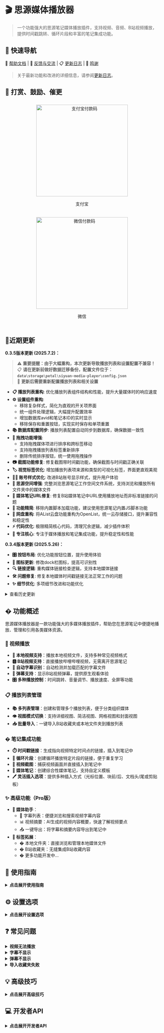 # 🎬 思源媒体播放器

> 一个功能强大的思源笔记媒体播放插件，支持视频、音频、B站视频播放，提供时间戳跳转、循环片段和丰富的笔记集成功能。

## 📌 快速导航

📖 [帮助文档](https://vcne5rvqxi9z.feishu.cn/wiki/KZSMwZk7JiyzFtkgmPUc8rHxnVh) | 💬 [反馈与交流](https://vcne5rvqxi9z.feishu.cn/wiki/KZSMwZk7JiyzFtkgmPUc8rHxnVh#share-JcVadDDYzoViQNxltupcIrJxnSg) | 📋 [更新日志](https://vcne5rvqxi9z.feishu.cn/wiki/FEDdw8o7ti1IPpkJLjXcNX7En6d) | 👏 [鸣谢](https://vcne5rvqxi9z.feishu.cn/wiki/KZSMwZk7JiyzFtkgmPUc8rHxnVh#share-PKecdG4eboPDjAxo4Apc0vuTnJb)

> 关于最新功能和改进的详细信息，请参阅[更新日志](https://vcne5rvqxi9z.feishu.cn/wiki/FEDdw8o7ti1IPpkJLjXcNX7En6d)。

## 🧧 打赏、鼓励、催更

<div style="display: flex; justify-content: space-around; flex-wrap: wrap;">
  <div style="text-align: center; margin: 10px;">
    <img src="/plugins/siyuan-media-player/assets/images/alipay.jpg" alt="支付宝付款码" width="300" />
    <p>支付宝</p>
  </div>
  <div style="text-align: center; margin: 10px;">
    <img src="/plugins/siyuan-media-player/assets/images/wechat.jpg" alt="微信付款码" width="300" />
    <p>微信</p>
  </div>
</div>

## 🚀近期更新

**0.3.5版本更新 (2025.7.2)：**

> ⚠️ **重要提醒：由于大幅重构，本次更新导致播放列表和设置配置不兼容！**  
> 📋 **请在更新前做好数据迁移备份，配置文件位于：`data\storage\petal\siyuan-media-player\config.json`**  
> 🔄 **更新后需要重新配置播放列表和相关设置**

- **📋 播放列表重构**: 优化播放列表组件结构和性能，提升大量媒体时的响应速度
- **⚙️ 设置组件重构**:
  - 移除复杂样式，简化为直观的开关项界面
  - 统一组件处理逻辑，大幅提升配置效率
  - 增加数据库avid和笔记本ID的实时显示
  - 移除保存和重置按钮，实现实时保存和单项重置
- **📚 数据库配置同步**: 播放列表配置自动同步到数据库，确保数据一致性
- **🎯 拖拽功能增强**:
  - 支持拖拽媒体项进行排序和跨标签移动
  - 支持拖拽播放列表标签重新排序
  - 删除传统排序按钮，统一使用拖拽操作
- **📷 截图功能修复**: 修复截图带时间戳功能，确保截图与时间戳正确关联
- **🏷️ 视觉标签优化**: 增加播放列表项来源和类型的可视化标签，界面更直观美观
- **👨‍💼 账号样式优化**: 改进B站账号显示样式，提升用户体验
- **💬 思源空间增强**: 完整浏览思源笔记工作空间文件系统，支持浏览和播放所有文件夹中的媒体文件
- **🔗 媒体笔记URL修复**: 修复B站媒体笔记中URL使用播放地址而非标准链接的问题
- **🧹 功能精简**: 移除内置脚本加载功能，建议使用思源笔记内置JS脚本功能
- **🔄 网盘重构**: 将AList云盘功能重构为OpenList，统一云存储接口，提升兼容性和稳定性
- **⚡ 代码优化**: 极限精简核心代码，清理冗余逻辑，减少插件体积
- **🎯 专注核心**: 专注于媒体播放和笔记集成功能，提升稳定性和性能

**0.3.4版本更新 (2025.5.26)：**
- **🎛️ 按钮布局**: 优化功能按钮位置，提升使用体验
- **🔄 图标更新**: 修改dock栏图标，提高可识别性
- **🔍 链接逻辑**: 重构媒体链接检查逻辑，支持本地媒体链接
- **🛠️ 问题修复**: 修复本地媒体时间戳链接无法正常工作的问题
- **✨ 细节优化**: 多项细节改进和功能优化

<details>
<summary>查看历史更新</summary>

**0.3.3版本更新 (2025.5.18)：**
- **🚀 界面大改**: 移除顶部图标，通过dock栏按钮打开播放器
- **🎛️ 按钮布局**: 将功能按钮移动到顶部，可以通过开关隐藏
- **🔂 循环增强**: 增加单项循环和列表循环功能
- **⏸️ 暂停控制**: 增加循环后暂停功能
- **💬 弹幕列表**: 增加弹幕列表，可以便捷导出弹幕内容
- **👤 账号优化**: 优化账号显示方式
- **🔄 排序功能**: 新增播放列表排序功能，支持按默认、名称、时间和类型排序
- **📜 脚本加载**: 支持加载自定义JavaScript脚本，可通过设置界面管理脚本状态（初步）

**0.3.2版本更新 (2025.5.11)：**
- **🎨 界面统一**: 优化UI，统一助手、播放列表、设置面板风格
- **☁️ 网盘支持**: 增加AList网盘支持，扩展媒体来源
- **📂 文件选择**: 支持本地文件直接选择文件导入
- **📋 菜单优化**: 优化标签菜单，移除复杂的标签+右键逻辑
- **↔️ 面板调整**: 支持面板拖拽放大缩小，灵活调整界面
- **⏸️ 循环设置**: 增加循环播放后暂停设置选项
- **📝 插入方式**: 扩展插入文档的方式，提供更多选择
- **🔗 链接增强**: 扩展链接格式，支持一次插入时间戳和截图
- **📔 媒体笔记**: 增加创建媒体笔记功能，提供自定义模版，支持设置快捷键，可选择笔记本创建或在当前文档中插入
- **🎛️ 格式统一**: 统一自定义格式，增加恢复默认格式功能
- **🔄 打开方式**: 支持自定义播放器标签页打开方式（新标签、右侧标签、底部标签、新窗口）
- **💻 开发增强**: 完善开发者API，提供更丰富的接口和事件支持
- **✨ 更多优化**: 众多细节优化，等待你的探索

**0.3.1版本更新：**
- **💬 B站字幕控制**：支持通过字幕按钮在播放器界面显示或隐藏B站视频字幕
- **📜 字幕自动滚动**：媒体助手字幕列表现在会跟随播放进度自动滚动
- **🎨 界面优化**：改进媒体助手UI界面，提升用户体验
- **🛠️ 问题修复**：解决了文件路径中特殊字符导致的添加错误
- **📸 截图功能优化**：改进截图功能，支持直接复制图片到剪贴板
- **🔄 字幕处理统一**：统一字幕处理逻辑，提升播放器性能

**0.3.0版本更新：**
- **🎯 B站弹幕支持**：添加B站视频弹幕显示功能
- **✨ Pro功能引入**：新增可选的Pro版功能
- **🔖 B站收藏夹增强**：直接选择添加到播放列表
- **🧠 媒体助手功能**：字幕浏览和视频摘要功能
- **💬 字幕支持**：支持本地媒体和B站视频字幕
- **📑 视频摘要**：AI生成视频内容概要（目前仅支持B站视频）
</details>

## � 功能概述

思源媒体播放器是一款功能强大的多媒体播放插件，帮助您在思源笔记中便捷地播放、管理和引用各类媒体资源。

### 🎥 视频播放

- **📁 本地视频支持**：播放本地视频文件，支持多种常见视频格式
- **🅱️ B站视频支持**：直接播放哔哩哔哩视频，无需离开思源笔记
- **💬 自动字幕识别**：自动检测并加载匹配的字幕文件
- **💭 弹幕支持**：显示B站视频弹幕，提供原生观看体验
- **🎛️ 多种播放控制**：时间跳转、音量调节、播放速度、全屏等功能

### 📋 播放列表管理

- **📚 多列表管理**：创建和管理多个播放列表，便于分类组织媒体
- **👁️ 视图模式切换**：支持详细视图、简洁视图、网格视图和封面视图
- **📥 批量导入**：一键导入B站收藏夹或本地文件夹到播放列表

### � 笔记集成功能

- **⏱️ 时间戳链接**：生成指向视频特定时间点的链接，插入到笔记中
- **🔄 循环片段**：创建循环播放特定片段的链接，便于重复学习
- **📸 视频截图**：捕获视频画面并直接插入到笔记中
- **📔 媒体笔记**：创建综合性媒体笔记，支持自定义模板
- **🖊️ 灵活插入选项**：提供多种插入方式（光标位置、块前/后、文档头/尾或剪贴板）

### ✨ 高级功能（Pro版）

- **🧠 媒体助手**：
  - 📜 字幕列表：便捷浏览和搜索视频字幕内容
  - 📊 视频摘要：AI生成的视频内容概要，快速了解视频要点
  - 📤 一键导出：将字幕和摘要内容导出到笔记中
- **🔖 标签拓展**：
  - � 本地文件夹：直接浏览和管理本地媒体文件
  - � B站收藏夹：无缝集成B站收藏内容
  - � 更多功能开发中...

## 📖 使用指南

<details>
<summary><b>点击展开使用指南</b></summary>

### 🎬 基础操作

<details>
<summary><b>播放本地视频</b></summary>

1. 点击播放器窗口的"添加媒体"按钮
2. 选择本地视频文件
3. 播放器会自动检测并加载同名字幕文件（如果存在）
4. 使用播放器控制栏控制播放
</details>

<details>
<summary><b>播放B站视频</b></summary>

1. 复制B站视频链接（支持标准链接和短链接）
2. 在播放器中点击"添加媒体"按钮
3. 粘贴链接并确认
4. 播放器会自动加载视频、字幕和弹幕
</details>

<details>
<summary><b>使用OpenList云盘</b></summary>

1. 在设置面板中配置OpenList服务器连接
2. 点击"添加媒体"并选择"添加OpenList云盘"
3. 浏览OpenList目录结构查找媒体文件
4. 选择要添加到播放列表的媒体
5. 播放器将直接从OpenList服务器流式播放内容
</details>

<details>
<summary><b>导入B站收藏夹</b></summary>

1. 登录B站账号（在设置面板中）
2. 在播放列表面板中选择"添加B站收藏夹"
3. 选择要导入的收藏夹
4. 确认导入，视频将批量添加到当前播放列表
</details>

<details>
<summary><b>管理B站账号</b></summary>

1. 在设置面板中找到B站账号部分
2. 点击登录按钮显示二维码
3. 使用B站手机APP扫描二维码登录
4. 登录后可访问和导入您的个人收藏夹
</details>

### 📝 笔记集成

<details>
<summary><b>创建时间戳和循环片段</b></summary>

1. 播放视频到需要标记的位置
2. 点击时间戳按钮创建时间戳，或点击循环片段按钮设置起点
3. 如创建循环片段，继续播放到结束位置再次点击循环片段按钮
4. 生成的链接会自动复制到剪贴板或插入到光标位置（根据设置）
</details>

<details>
<summary><b>创建媒体笔记</b></summary>

1. 播放您想要记录笔记的视频或音频
2. 点击控制栏中的"媒体笔记"按钮（或使用自定义快捷键）
3. 系统将根据您自定义的模板创建新笔记
4. 笔记中包含媒体信息，如标题、当前时间戳和缩略图
5. 根据设置，笔记将：
   - 插入到当前文档中（使用您设置的插入方式）
   - 或创建在您指定的笔记本中（可在设置中选择目标笔记本）
6. 您可以在设置中自定义笔记模板以适应您的工作流程
7. 可为媒体笔记功能指定快捷键，提高使用效率
</details>

### 🧠 高级功能

<details>
<summary><b>使用媒体助手（Pro版）</b></summary>

1. 在播放视频时点击控制栏中的媒体助手按钮
2. 在助手面板中浏览字幕列表或查看视频摘要
3. 点击字幕条目可跳转到对应时间点
4. 使用导出按钮将内容导出到笔记中
</details>

### ⌨️ 快捷键

<details>
<summary><b>播放器内置快捷键</b></summary>

- **空格键**：切换播放/暂停
- **方向键左/右**：视频快退/快进
- **方向键上/下**：增加/降低音量
</details>

<details>
<summary><b>自定义快捷键</b></summary>

您可以在思源笔记的设置中自定义以下功能的快捷键：

1. 打开思源设置 > 快捷键
2. 搜索"媒体播放器"或"siyuan-media-player"
3. 为以下功能设置自定义快捷键：
   - **⏱️ 创建时间戳**：生成当前播放时间的链接
   - **🔄 创建循环片段**：设置循环播放的起点和终点
   - **📸 截图**：捕获当前视频画面
   - **📔 创建媒体笔记**：为当前媒体创建笔记
   - **🧠 打开/关闭媒体助手**：显示或隐藏字幕和摘要面板（Pro版）
</details>
</details>

## ⚙️ 设置选项

<details>
<summary><b>点击展开设置选项</b></summary>

### 🛠️ 常规设置

- **🔊 音量**：设置默认播放音量
- **⏩ 播放速度**：设置默认播放速度
- **🔁 循环次数**：设置片段循环播放的次数
- **⏸️ 循环后暂停**：设置是否在循环播放结束后自动暂停
- **💬 显示字幕**：是否默认显示字幕
- **💭 启用弹幕**：是否默认显示弹幕

### 🎛️ 播放器设置

- **📺 播放器选择**：选择使用内置播放器、PotPlayer或浏览器
- **🔄 打开方式**：选择播放器标签页的打开方式：
  - **默认**：在新标签页中打开
  - **右侧**：在右侧标签页中打开
  - **底部**：在底部标签页中打开
  - **窗口**：在新窗口中打开
- **📌 插入方式**：选择内容插入方式：
  - **插入光标处**：在当前光标位置添加内容
  - **追加到块末尾**：将内容添加到当前块的末尾
  - **添加到块开头**：将内容添加到当前块的开头
  - **更新当前块**：替换当前块的内容
  - **插入到文档顶部**：将内容添加到文档的顶部
  - **插入到文档底部**：将内容添加到文档的底部
  - **复制到剪贴板**：仅复制到剪贴板而不插入文档
- **🔗 链接格式**：自定义生成的链接格式，支持添加表情符号和截图
- **📝 媒体笔记模板**：自定义创建媒体笔记的模板
- **📓 目标笔记本**：选择创建媒体笔记的目标笔记本
</details>

## ❓ 常见问题

<details>
<summary><b>视频无法播放</b></summary>

- 检查网络连接是否正常
- 对于B站视频，尝试刷新或重新添加链接
- 确认视频格式是否受支持
</details>

<details>
<summary><b>字幕不显示</b></summary>

- 确认字幕文件与视频文件同名且在同一目录下
- 检查字幕文件格式是否为.srt、.vtt或.ass
- 在设置中确认"显示字幕"选项已启用
</details>

<details>
<summary><b>弹幕不显示</b></summary>

- 确认"启用弹幕"选项已启用
- 只有B站视频支持弹幕功能
- 部分视频可能没有弹幕数据
</details>

<details>
<summary><b>导入收藏夹失败</b></summary>

- 确认已登录B站账号
- 检查网络连接
- 尝试重新登录账号
</details>

## 💡 高级技巧

<details>
<summary><b>点击展开高级技巧</b></summary>

### 🔗 自定义链接格式

在设置中，您可以自定义时间戳链接的显示格式。例如：

```
- [😄标题 时间 字幕](链接)  // 带有表情符号的链接
> 🕒 时间 | 标题 | 字幕     // 引用格式的链接
```

### 📝 自定义媒体笔记模板

您可以在设置中创建自己的媒体笔记模板，支持各种变量：

```
# 📽️ 标题的媒体笔记
- 📅 日 期：日期
- ⏱️ 时 长：时长
- 🎨 艺 术 家：艺术家
- 🔖 类 型：类型
- 🔗 链 接：[链接](链接)
- ![封面](封面)
- 📝 笔记内容：
```

可用的变量包括：
- 媒体标题、当前时间戳、艺术家名称、媒体URL、媒体时长、媒体缩略图、媒体类型、媒体ID、当前日期、当前日期和时间

### 🔄 列表排序功能

播放列表支持多种排序方式，点击播放列表顶部的排序按钮可切换不同排序模式：

- **默认排序**：按添加顺序排列
- **按名称排序**：按媒体标题字母顺序排列
- **按时间排序**：按添加时间排列，最新添加的在前面
- **按类型排序**：按媒体类型分组排列

排序时会保持置顶项目的位置，只对非置顶项目进行排序。

### ↔️ 面板调整

- 您可以通过拖动面板边缘来调整播放器面板大小
- 将鼠标悬停在面板边缘附近，直到光标变为调整大小光标
- 点击并拖动以调整面板大小
- 此功能适用于播放列表面板、设置面板和媒体助手面板
- 面板大小会在会话之间保持记忆

### 📚 多播放列表管理

- 创建主题相关的播放列表，如"学习资料"、"娱乐视频"等
- 使用置顶功能将常用列表固定在顶部
- 定期整理和清理不再需要的媒体内容

### 📥 批量处理技巧

- 使用本地文件夹导入功能一次添加多个视频
- 使用B站收藏夹导入快速添加系列视频
- 通过视图模式切换，在不同场景下高效浏览和管理媒体
</details>

## 💻 开发者API

<details>
<summary><b>点击展开开发者API</b></summary>

思源媒体播放器提供了丰富的API，供其他插件调用，实现更多自定义功能。

### 基本使用

```javascript
// 获取插件实例
const mp = window.siyuan.plugins.find(p => p.name === 'siyuan-media-player');

// 直接播放媒体
mp.api.playMedia('https://example.com/video.mp4', {
  title: '标题',        // 可选
  startTime: 30,       // 可选，开始秒数
  endTime: 60,         // 可选，结束秒数
  isLoop: true         // 可选，循环播放
});

// 添加到播放列表
mp.api.playMedia('https://example.com/music.mp3', {
  addToPlaylist: true,
  autoPlay: true       // 默认true
});
```

### 事件机制

```javascript
// 事件方式调用
window.dispatchEvent(new CustomEvent('directMediaPlay', { 
  detail: {id: `c-${Date.now()}`, title: '标题', url: '地址', type: 'video'}
}));

window.dispatchEvent(new CustomEvent('addMediaToPlaylist', { 
  detail: {url: '地址', autoPlay: true}
}));

// 注册事件监听
window.addEventListener('mediaPlayerStateChange', (e) => {
  const { playing, currentTime, duration } = e.detail;
  console.log(`播放状态: ${playing ? '播放中' : '已暂停'}, 时间: ${currentTime}/${duration}`);
});

window.addEventListener('mediaPlayerReady', (e) => {
  console.log('媒体播放器已就绪', e.detail);
});
```

### 扩展API

```javascript
// 高级控制
mp.api.getPlayer().then(player => {
  // 获取当前播放器实例
  console.log('当前媒体:', player.getCurrentMedia());
  
  // 控制播放
  player.pause();
  player.play();
  player.seek(120); // 跳转到2分钟位置
  
  // 设置音量和速度
  player.setVolume(0.8);
  player.setPlaybackRate(1.5);
});

// 播放列表管理
mp.api.getPlaylists().then(playlists => {
  console.log('所有播放列表:', playlists);
});

mp.api.getCurrentPlaylist().then(playlist => {
  console.log('当前播放列表:', playlist);
});
```
